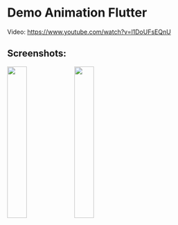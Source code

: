 # Demo Animation Flutter

Video: https://www.youtube.com/watch?v=l1DoUFsEQnU

## Screenshots:

<img src="https://github.com/beesightsoft/bss-flutter-animation/blob/master/ScreenShots/RestaurantAnimation.gif?raw=true" height="30%" width="30%">
<img src="https://github.com/beesightsoft/bss-flutter-animation/blob/master/ScreenShots/SimpleAnimation.gif?raw=true" height="30%" width="30%">
